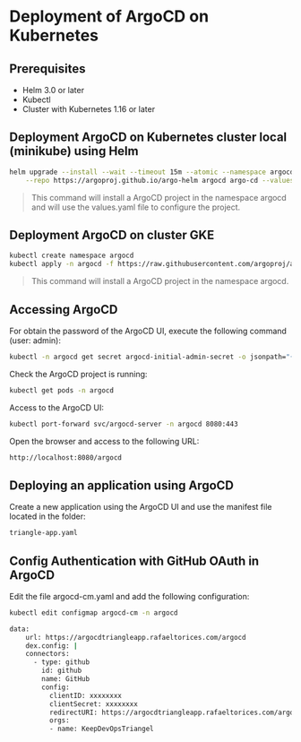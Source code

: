 # Deployment of ArgoCD on Kubernetes

## Prerequisites

- Helm 3.0 or later
- Kubectl
- Cluster with Kubernetes 1.16 or later

## Deployment ArgoCD on Kubernetes cluster local (minikube) using Helm

```bash
helm upgrade --install --wait --timeout 15m --atomic --namespace argocd --create-namespace \
    --repo https://argoproj.github.io/argo-helm argocd argo-cd --values values.yaml
```
> This command will install a ArgoCD project in the namespace argocd and will use the values.yaml file to configure the project.

## Deployment ArgoCD on cluster GKE

```bash
kubectl create namespace argocd
kubectl apply -n argocd -f https://raw.githubusercontent.com/argoproj/argo-cd/stable/manifests/install.yaml
```
> This command will install a ArgoCD project in the namespace argocd.

## Accessing ArgoCD

For obtain the password of the ArgoCD UI, execute the following command (user: admin):

```bash
kubectl -n argocd get secret argocd-initial-admin-secret -o jsonpath="{.data.password}" | base64 -d
```

Check the ArgoCD project is running:
```bash	
kubectl get pods -n argocd
```

Access to the ArgoCD UI:
```bash
kubectl port-forward svc/argocd-server -n argocd 8080:443
```

Open the browser and access to the following URL:
```bash
http://localhost:8080/argocd
```

## Deploying an application using ArgoCD

Create a new application using the ArgoCD UI and use the manifest file located in the folder:
```bash
triangle-app.yaml
```

## Config Authentication with GitHub OAuth in ArgoCD

Edit the file argocd-cm.yaml and add the following configuration:

```bash
kubectl edit configmap argocd-cm -n argocd

data:
    url: https://argocdtriangleapp.rafaeltorices.com/argocd
    dex.config: |
    connectors:
      - type: github
        id: github
        name: GitHub
        config:
          clientID: xxxxxxxx
          clientSecret: xxxxxxxx
          redirectURI: https://argocdtriangleapp.rafaeltorices.com/argocd/api/dex/callback
          orgs:
          - name: KeepDevOpsTriangel

```

